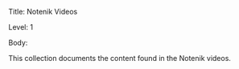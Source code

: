 Title:  Notenik Videos

Level:  1

Body:

This collection documents the content found in the Notenik videos. 
